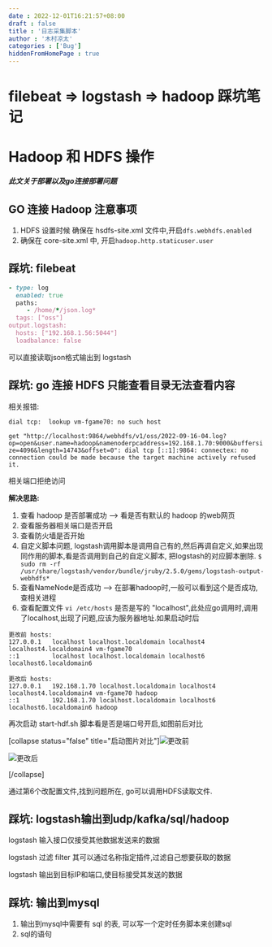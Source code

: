 ```yaml
---
date : 2022-12-01T16:21:57+08:00
draft : false
title : '日志采集脚本'
author : '木村凉太'
categories : ['Bug']
hiddenFromHomePage : true 
---
```


# filebeat => logstash => hadoop 踩坑笔记

# Hadoop 和 HDFS 操作

***此文关于部署以及go连接部署问题***

## GO 连接 Hadoop 注意事项

1. HDFS 设置时候 确保在 hsdfs-site.xml 文件中,开启`dfs.webhdfs.enabled`
2. 确保在 core-site.xml 中, 开启`hadoop.http.staticuser.user`

## 踩坑: filebeat

```ruby
- type: log
  enabled: true
  paths:
     - /home/*/json.log*
  tags: ["oss"]
output.logstash:
  hosts: ["192.168.1.56:5044"]
  loadbalance: false
```

可以直接读取json格式输出到 logstash

## 踩坑: go 连接 HDFS 只能查看目录无法查看内容

相关报错:

`dial tcp:  lookup vm-fgame70: no such host`

`get "http://localhost:9864/webhdfs/v1/oss/2022-09-16-04.log?op=open&user.name=hadoop&namenoderpcaddress=192.168.1.70:9000&buffersize=4096&length=14743&offset=0": dial tcp [::1]:9864: connectex: no connection could be made because the target machine actively refused it.`

相关端口拒绝访问

**解决思路:**

1. 查看 hadoop 是否部署成功 --> 看是否有默认的 hadoop 的web网页
2. 查看服务器相关端口是否开启
3. 查看防火墙是否开始
4. 自定义脚本问题, logstash调用脚本是调用自己有的,然后再调自定义,如果出现同作用的脚本,看是否调用到自己的自定义脚本, 把logstash的对应脚本删除.
   `$ sudo rm -rf /usr/share/logstash/vendor/bundle/jruby/2.5.0/gems/logstash-output-webhdfs*`
5. 查看NameNode是否成功 --> 在部署hadoop时,一般可以看到这个是否成功,查相关进程
6. 查看配置文件 `vi /etc/hosts` 是否是写的 "localhost",此处应go调用时,调用了localhost,出现了问题,应该为服务器地址.如果启动时后

```
更改前 hosts:
127.0.0.1   localhost localhost.localdomain localhost4 localhost4.localdomain4 vm-fgame70
::1         localhost localhost.localdomain localhost6 localhost6.localdomain6

更改后 hosts:
127.0.0.1   192.168.1.70 localhost.localdomain localhost4 localhost4.localdomain4 vm-fgame70 hadoop
::1         192.168.1.70 localhost.localdomain localhost6 localhost6.localdomain6 hadoop

```

再次启动 start-hdf.sh 脚本看是否是端口号开启,如图前后对比

[collapse status="false" title="启动图片对比"]![更改前](http://mucunliangtai.com/usr/uploads/2022/09/3307793698.png)

![更改后](http://mucunliangtai.com/usr/uploads/2022/09/308574443.png)

[/collapse]

通过第6个改配置文件,找到问题所在, go可以调用HDFS读取文件.

## 踩坑: logstash输出到udp/kafka/sql/hadoop

logstash 输入接口仅接受其他数据发送来的数据

logstash 过滤 filter 其可以通过名称指定插件,过滤自己想要获取的数据

logstash 输出到目标IP和端口,使目标接受其发送的数据

## 踩坑: 输出到mysql

1. 输出到mysql中需要有 sql 的表, 可以写一个定时任务脚本来创建sql
2. sql的语句